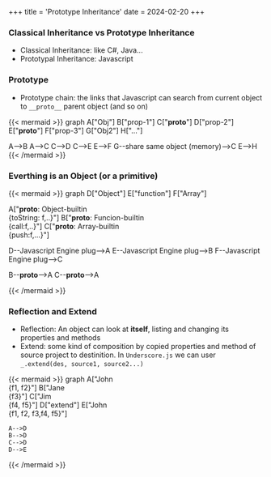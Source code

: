 +++
title = 'Prototype Inheritance'
date = 2024-02-20
+++

### Classical Inheritance vs Prototype Inheritance

- Classical Inheritance: like C#, Java...
- Prototypal Inheritance: Javascript

### Prototype

- Prototype chain: the links that Javascript can search from current object to `__proto__` parent object (and so on)

{{< mermaid >}}
graph
A["Obj"]
B["prop-1"]
C["__proto__"]
D["prop-2"]
E["__proto__"]
F["prop-3"]
G["Obj2"]
H["..."]

A-->B
A-->C
C-->D
C-->E
E-->F
G--share same object (memory)-->C
E-->H
{{< /mermaid >}}

### Everthing is an Object (or a primitive)

{{< mermaid >}}
graph
D["Object"]
E["function"]
F["Array"]

A["__proto__: Object-builtin<br>{toString: f,..}"]
B["__proto__: Funcion-builtin<br>{call:f,..}"]
C["__proto__: Array-builtin<br>{push:f,...}"]

D--Javascript Engine plug-->A
E--Javascript Engine plug-->B
F--Javascript Engine plug-->C

B--**proto**-->A
C--**proto**-->A

{{< /mermaid >}}

### Reflection and Extend

- Reflection: An object can look at **itself**, listing and changing its properties and methods
- Extend: some kind of composition by copied properties and method of source project to destinition. In `Underscore.js` we can user `_.extend(des, source1, source2...)`

{{< mermaid >}}
graph
A["John<br>{f1, f2}"]
B["Jane<br>{f3}"]
C["Jim<br>{f4, f5}"]
D["extend"]
E["John<br>{f1, f2, f3,f4, f5}"]

    A-->D
    B-->D
    C-->D
    D-->E

{{< /mermaid >}}
